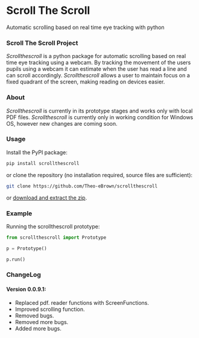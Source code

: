# Scroll The Scroll
Automatic scrolling based on real time eye tracking with python
### Scroll The Scroll Project
*Scrollthescroll* is a python package for automatic scrolling based on real time eye tracking using a webcam. By tracking the movement of the users pupils using a webcam it can estimate when the user has read a line and can scroll accordingly. *Scrollthescroll* allows a user to maintain focus on a fixed quadrant of the screen, making reading on devices easier.

### About
*Scrollthescroll* is currently in its prototype stages and works only with local PDF files.
*Scrollthescroll* is currently only in working condition for Windows OS, however new changes are coming soon.
### Usage
Install the PyPI package:
```bash
pip install scrollthescroll
```
or clone the repository (no installation required, source files are sufficient):
```bash
git clone https://github.com/Theo-eBrown/scrollthescroll
```
or [download and extract the zip](https://github.com/Theo-eBrown/scrollthescroll/archive/refs/heads/master.zip "download and extract the zip").
### Example
Running the scrollthescroll prototype:
```python
from scrollthescroll import Prototype

p = Prototype()

p.run()
```
### ChangeLog

#### Version 0.0.9.1:
- Replaced pdf. reader functions with ScreenFunctions.
- Improved scrolling function.
- Removed bugs.
- Removed more bugs.
- Added more bugs.